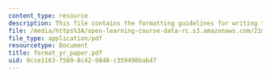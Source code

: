 ```yaml
---
content_type: resource
description: This file contains the formatting guidelines for writing the papers.
file: /media/https%3A/open-learning-course-data-rc.s3.amazonaws.com/21m-011-introduction-to-western-music-spring-2006/0cce1163f5898c429848c359490bab47_format_yr_paper.pdf
file_type: application/pdf
resourcetype: Document
title: format_yr_paper.pdf
uid: 0cce1163-f589-8c42-9848-c359490bab47
---
```

